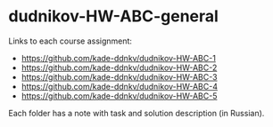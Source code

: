 # dudnikov-HW-ABC-general

Links to each course assignment:
* https://github.com/kade-ddnkv/dudnikov-HW-ABC-1
* https://github.com/kade-ddnkv/dudnikov-HW-ABC-2
* https://github.com/kade-ddnkv/dudnikov-HW-ABC-3
* https://github.com/kade-ddnkv/dudnikov-HW-ABC-4
* https://github.com/kade-ddnkv/dudnikov-HW-ABC-5

Each folder has a note with task and solution description (in Russian).
